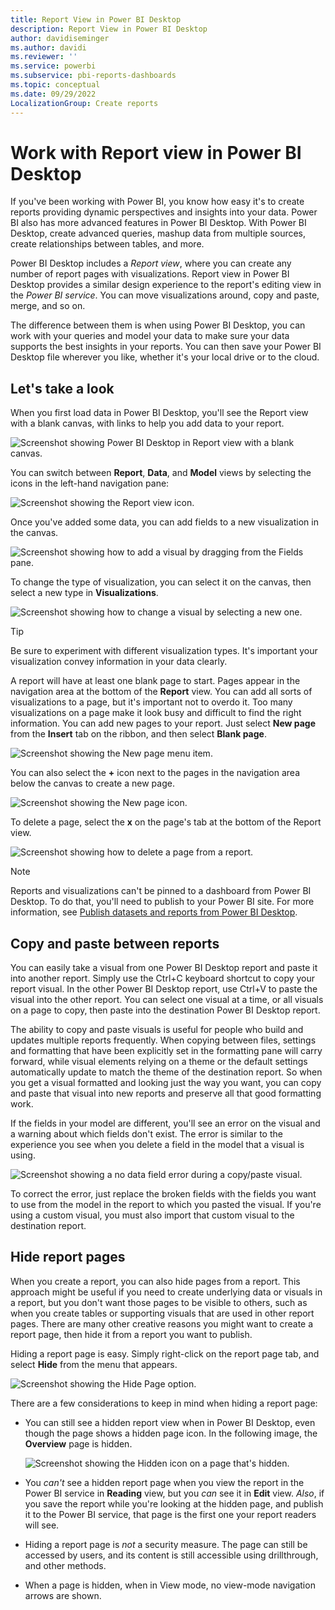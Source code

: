 ```yaml
---
title: Report View in Power BI Desktop
description: Report View in Power BI Desktop
author: davidiseminger
ms.author: davidi
ms.reviewer: ''
ms.service: powerbi
ms.subservice: pbi-reports-dashboards
ms.topic: conceptual
ms.date: 09/29/2022
LocalizationGroup: Create reports
---
```

# Work with Report view in Power BI Desktop

If you've been working with Power BI, you know how easy it's to create reports providing dynamic perspectives and insights into your data. Power BI also has more advanced features in Power BI Desktop. With Power BI Desktop, create advanced queries, mashup data from multiple sources, create relationships between tables, and more.

Power BI Desktop includes a *Report view*, where you can create any number of report pages with visualizations. Report view in Power BI Desktop provides a similar design experience to the report's editing view in the *Power BI service*. You can move visualizations around, copy and paste, merge, and so on.

The difference between them is when using Power BI Desktop, you can work with your queries and model your data to make sure your data supports the best insights in your reports. You can then save your Power BI Desktop file wherever you like, whether it's your local drive or to the cloud.

## Let's take a look

When you first load data in Power BI Desktop, you'll see the Report view with a blank canvas, with links to help you add data to your report.

![Screenshot showing Power BI Desktop in Report view with a blank canvas.](media/desktop-report-view/report-view-blank-canvas.png)

You can switch between **Report**, **Data**, and **Model** views by selecting the icons in the left-hand navigation pane:

![Screenshot showing the Report view icon.](media/desktop-report-view/pbi_reportviewinpbidesigner_changeview.png)

Once you've added some data, you can add fields to a new visualization in the canvas.

![Screenshot showing how to add a visual by dragging from the Fields pane.](media/desktop-report-view/add-visual.png)

To change the type of visualization, you can select it on the canvas, then select a new type in **Visualizations**.

![Screenshot showing how to change a visual by selecting a new one.](media/desktop-report-view/change-visual.png)

> [!TIP]
> Be sure to experiment with different visualization types. It's important your visualization convey information in your data clearly.

A report will have at least one blank page to start. Pages appear in the navigation area at the bottom of the **Report** view. You can add all sorts of visualizations to a page, but it's important not to overdo it. Too many visualizations on a page make it look busy and difficult to find the right information. You can add new pages to your report. Just select **New page** from the **Insert** tab on the ribbon, and then select **Blank page**.

![Screenshot showing the New page menu item.](media/desktop-report-view/pbidesignerreportviewnewpage.png)

You can also select the **+** icon next to the pages in the navigation area below the canvas to create a new page.

![Screenshot showing the New page icon.](media/desktop-report-view/new-page-icon.png)

To delete a page, select the **x** on the page's tab at the bottom of the Report view.

![Screenshot showing how to delete a page from a report.](media/desktop-report-view/pbi_reportviewinpbidesigner_deletepage.png)

> [!NOTE]
> Reports and visualizations can't be pinned to a dashboard from Power BI Desktop. To do that, you'll need to publish to your Power BI site. For more information, see [Publish datasets and reports from Power BI Desktop](desktop-upload-desktop-files.md).

## Copy and paste between reports

You can easily take a visual from one Power BI Desktop report and paste it into another report. Simply use the Ctrl+C keyboard shortcut to copy your report visual. In the other Power BI Desktop report, use Ctrl+V to paste the visual into the other report. You can select one visual at a time, or all visuals on a page to copy, then paste into the destination Power BI Desktop report.

The ability to copy and paste visuals is useful for people who build and updates multiple reports frequently. When copying between files, settings and formatting that have been explicitly set in the formatting pane will carry forward, while visual elements relying on a theme or the default settings automatically update to match the theme of the destination report. So when you get a visual formatted and looking just the way you want, you can copy and paste that visual into new reports and preserve all that good formatting work.

If the fields in your model are different, you'll see an error on the visual and a warning about which fields don't exist. The error is similar to the experience you see when you delete a field in the model that a visual is using.

![Screenshot showing a no data field error during a copy/paste visual.](media/desktop-report-view/report-view_07.png)

To correct the error, just replace the broken fields with the fields you want to use from the model in the report to which you pasted the visual. If you're using a custom visual, you must also import that custom visual to the destination report.

## Hide report pages

When you create a report, you can also hide pages from a report. This approach might be useful if you need to create underlying data or visuals in a report, but you don't want those pages to be visible to others, such as when you create tables or supporting visuals that are used in other report pages. There are many other creative reasons you might want to create a report page, then hide it from a report you want to publish.

Hiding a report page is easy. Simply right-click on the report page tab, and select **Hide** from the menu that appears.

![Screenshot showing the Hide Page option.](media/desktop-report-view/report-view_05.png)

There are a few considerations to keep in mind when hiding a report page:

* You can still see a hidden report view when in Power BI Desktop, even though the page shows a hidden page icon. In the following image, the **Overview** page is hidden.

  ![Screenshot showing the Hidden icon on a page that's hidden.](media/desktop-report-view/report-view_06.png)

* You *can't* see a hidden report page when you view the report in the Power BI service in **Reading** view, but you *can* see it in **Edit** view. *Also*, if you save the report while you're looking at the hidden page, and publish it to the Power BI service, that page is the first one your report readers will see.

* Hiding a report page is *not* a security measure. The page can still be accessed by users, and its content is still accessible using drillthrough, and other methods.

* When a page is hidden, when in View mode, no view-mode navigation arrows are shown.
